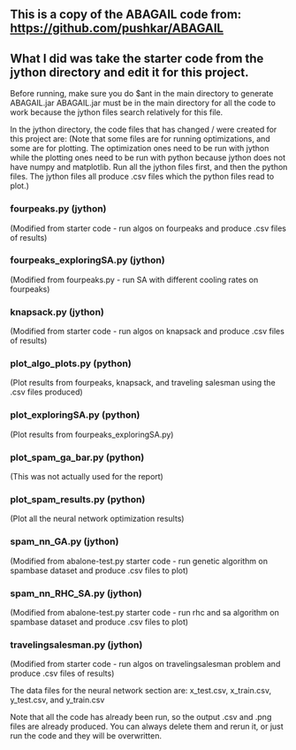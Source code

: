 ## This is a copy of the ABAGAIL code from: https://github.com/pushkar/ABAGAIL 
## What I did was take the starter code from the jython directory and edit it for this project.

Before running, make sure you do
$ant
in the main directory to generate ABAGAIL.jar 
ABAGAIL.jar must be in the main directory for all the code to work because the jython files search relatively for this file.

In the jython directory, the code files that has changed / were created for this project are:
(Note that some files are for running optimizations, and some are for plotting. The optimization ones need to be run with jython while the plotting ones need to be run with python because jython does not have numpy and matplotlib. Run all the jython files first, and then the python files. The jython files all produce .csv files which the python files read to plot.)

### fourpeaks.py (jython) 
(Modified from starter code - run algos on fourpeaks and produce .csv files of results)
### fourpeaks_exploringSA.py (jython) 
(Modified from fourpeaks.py - run SA with different cooling rates on fourpeaks)
### knapsack.py (jython) 
(Modified from starter code - run algos on knapsack and produce .csv files of results)
### plot_algo_plots.py (python) 
(Plot results from fourpeaks, knapsack, and traveling salesman using the .csv files produced)
### plot_exploringSA.py (python) 
(Plot results from fourpeaks_exploringSA.py)
### plot_spam_ga_bar.py (python) 
(This was not actually used for the report)
### plot_spam_results.py (python) 
(Plot all the neural network optimization results)
### spam_nn_GA.py (jython) 
(Modified from abalone-test.py starter code - run genetic algorithm on spambase dataset and produce .csv files to plot)
### spam_nn_RHC_SA.py (jython)
(Modified from abalone-test.py starter code - run rhc and sa algorithm on spambase dataset and produce .csv files to plot)
### travelingsalesman.py (jython) 
(Modified from starter code - run algos on travelingsalesman problem and produce .csv files of results)


The data files for the neural network section are:
x_test.csv, x_train.csv, y_test.csv, and y_train.csv


Note that all the code has already been run, so the output .csv and .png files are already produced. You can always delete them and rerun it, or just run the code and they will be overwritten. 









